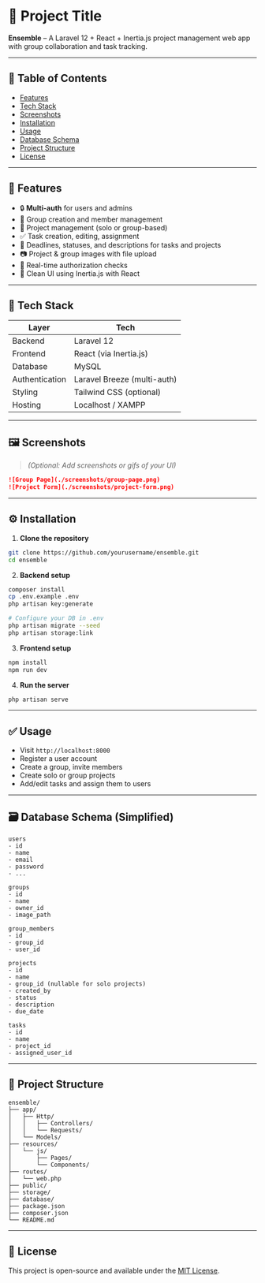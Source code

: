 # 📌 Project Title

**Ensemble** – A Laravel 12 + React + Inertia.js project management web app with group collaboration and task tracking.

---

## 📖 Table of Contents

- [Features](#features)
- [Tech Stack](#tech-stack)
- [Screenshots](#screenshots)
- [Installation](#installation)
- [Usage](#usage)
- [Database Schema](#database-schema)
- [Project Structure](#project-structure)
- [License](#license)

---

## 🚀 Features

- 🔒 **Multi-auth** for users and admins  
- 👥 Group creation and member management  
- 📁 Project management (solo or group-based)  
- ✅ Task creation, editing, assignment  
- 📅 Deadlines, statuses, and descriptions for tasks and projects  
- 📷 Project & group images with file upload  
- 🔄 Real-time authorization checks  
- 🧠 Clean UI using Inertia.js with React  

---

## 🧰 Tech Stack

| Layer       | Tech                          |
|-------------|-------------------------------|
| Backend     | Laravel 12                    |
| Frontend    | React (via Inertia.js)        |
| Database    | MySQL                         |
| Authentication | Laravel Breeze (multi-auth) |
| Styling     | Tailwind CSS (optional)       |
| Hosting     | Localhost / XAMPP             |

---

## 🖼️ Screenshots

> *(Optional: Add screenshots or gifs of your UI)*  
```md
![Group Page](./screenshots/group-page.png)
![Project Form](./screenshots/project-form.png)
```

---

## ⚙️ Installation

1. **Clone the repository**
```bash
git clone https://github.com/yourusername/ensemble.git
cd ensemble
```

2. **Backend setup**
```bash
composer install
cp .env.example .env
php artisan key:generate

# Configure your DB in .env
php artisan migrate --seed
php artisan storage:link
```

3. **Frontend setup**
```bash
npm install
npm run dev
```

4. **Run the server**
```bash
php artisan serve
```

---

## ✅ Usage

- Visit `http://localhost:8000`
- Register a user account
- Create a group, invite members
- Create solo or group projects
- Add/edit tasks and assign them to users

---

## 🗃️ Database Schema (Simplified)

```text
users
- id
- name
- email
- password
- ...

groups
- id
- name
- owner_id
- image_path

group_members
- id
- group_id
- user_id

projects
- id
- name
- group_id (nullable for solo projects)
- created_by
- status
- description
- due_date

tasks
- id
- name
- project_id
- assigned_user_id
```

---

## 📁 Project Structure

```
ensemble/
├── app/
│   ├── Http/
│   │   ├── Controllers/
│   │   └── Requests/
│   └── Models/
├── resources/
│   └── js/
│       ├── Pages/
│       └── Components/
├── routes/
│   └── web.php
├── public/
├── storage/
├── database/
├── package.json
├── composer.json
└── README.md
```

---

## 📄 License

This project is open-source and available under the [MIT License](LICENSE).
